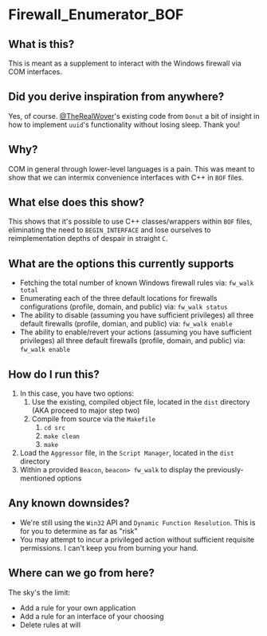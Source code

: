 # Firewall_Enumerator_BOF

## What is this?
This is meant as a supplement to interact with the Windows firewall via COM interfaces.

## Did you derive inspiration from anywhere?
Yes, of course.  [@TheRealWover](https://twitter.com/TheRealWover)'s existing code from `Donut` a bit of insight in how to implement `uuid`'s functionality without losing sleep.  Thank you!

## Why?
COM in general through lower-level languages is a pain.  This was meant to show that we can intermix convenience interfaces with C++ in `BOF` files.

## What else does this show?
This shows that it's possible to use C++ classes/wrappers within `BOF` files, eliminating the need to `BEGIN_INTERFACE` and lose ourselves to reimplementation depths of despair in straight `C`.

## What are the options this currently supports
- Fetching the total number of known Windows firewall rules via: `fw_walk total`
- Enumerating each of the three default locations for firewalls configurations (profile, domain, and public) via: `fw_walk status`
- The ability to disable (assuming you have sufficient privileges) all three default firewalls (profile, domian, and public) via: `fw_walk enable`
- The ability to enable/revert your actions (assuming you have sufficient privileges) all three default firewalls (profile, domain, and public) via: `fw_walk enable`

## How do I run this?
1. In this case, you have two options:
	1. Use the existing, compiled object file, located in the `dist` directory (AKA proceed to major step two)
    2. Compile from source via the `Makefile`
        1. `cd src`
        2. `make clean`
        3. `make`
2. Load the `Aggressor` file, in the `Script Manager`, located in the `dist` directory
3. Within a provided `Beacon`, `beacon> fw_walk` to display the previously-mentioned options

## Any known downsides?
- We're still using the `Win32` API and `Dynamic Function Resolution`.  This is for you to determine as far as "risk"
- You may attempt to incur a privileged action without sufficient requisite permissions.  I can't keep you from burning your hand.

## Where can we go from here?
The sky's the limit:
- Add a rule for your own application
- Add a rule for an interface of your choosing
- Delete rules at will
